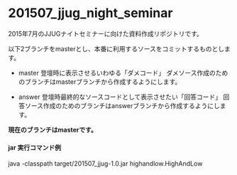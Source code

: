 # 201507_jjug_night_seminar
2015年7月のJJUGナイトセミナーに向けた資料作成リポジトリです。

以下2ブランチをmasterとし、本番に利用するソースをコミットするものとします。

- master
登壇時に表示させるいわゆる「ダメコード」
ダメソース作成のためのブランチはmasterブランチから作成するようにします。

- answer
登壇時最終的なソースコードとして表示させたい「回答コード」
回答ソース作成のためのブランチはanswerブランチから作成するようにします。

**現在のブランチはmasterです。**


#### jar 実行コマンド例

java -classpath target/201507_jjug-1.0.jar highandlow.HighAndLow
